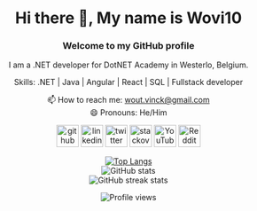 <h1 align="center">Hi there 👋, My name is Wovi10</h1>
<h3 align="center"> Welcome to my GitHub profile</h3>
<div align="center">
I am a .NET developer for DotNET Academy in Westerlo, Belgium.

Skills: .NET | Java | Angular | React | SQL | Fullstack developer

📫 How to reach me: wout.vinck@gmail.com   
😄 Pronouns: He/Him 
  

[<img src='https://cdn.jsdelivr.net/npm/simple-icons@3.0.1/icons/github.svg' alt='github' height='40'>](https://github.com/Wovi10)  [<img src='https://cdn.jsdelivr.net/npm/simple-icons@3.0.1/icons/linkedin.svg' alt='linkedin' height='40'>](https://www.linkedin.com/in/wout-vinckevleugel/)  [<img src='https://cdn.jsdelivr.net/npm/simple-icons@3.0.1/icons/twitter.svg' alt='twitter' height='40'>](https://twitter.com/woutvinck)  [<img src='https://cdn.jsdelivr.net/npm/simple-icons@3.0.1/icons/stackoverflow.svg' alt='stackoverflow' height='40'>](https://stackoverflow.com/users/10805935)  [<img src='https://cdn.jsdelivr.net/npm/simple-icons@3.0.1/icons/youtube.svg' alt='YouTube' height='40'>](https://www.youtube.com/channel/Wovi10)  [<img src='https://cdn.jsdelivr.net/npm/simple-icons@3.0.1/icons/reddit.svg' alt='Reddit' height='40'>](https://www.reddit.com/user/Wovi10) 


[![Top Langs](https://github-readme-stats.vercel.app/api/top-langs/?username=Wovi10)](https://github.com/anuraghazra/github-readme-stats)  
![GitHub stats](https://github-readme-stats.vercel.app/api?username=Wovi10&show_icons=true&count_private=true)  
![GitHub streak stats](https://streak-stats.demolab.com/?user=Wovi10)

![Profile views](https://gpvc.arturio.dev/Wovi10)  
</div>
